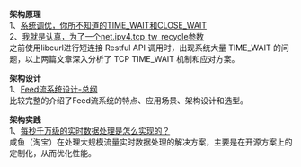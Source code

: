 **架构原理**    
1、[系统调优，你所不知道的TIME_WAIT和CLOSE_WAIT](https://mp.weixin.qq.com/s?__biz=MzA3MzYwNjQ3NA==&mid=403319808&idx=1&sn=ddae082f5b844d040b9ab23c9c0eb778&scene=23&srcid=0311hhv2oaIbIdkiBjAsYXML#rd)      
2、[我就是认真，为了一个net.ipv4.tcp_tw_recycle参数](https://mp.weixin.qq.com/s?__biz=MzA3MzYwNjQ3NA==&mid=403232978&idx=1&sn=4ed396ac1999add1c866419bd62b0e75&scene=21#wechat_redirect)  
之前使用libcurl进行短连接 Restful API 调用时，出现系统大量 TIME_WAIT 的问题，以上两篇文章深入分析了 TCP TIME_WAIT 机制和应对方案。  

**架构设计**   
1、[Feed流系统设计-总纲](https://mp.weixin.qq.com/s/ccxM2thPbzg5vDWgGVJ5vQ)  
比较完整的介绍了Feed流系统的特点、应用场景、架构设计和选型。   

**架构实践**    
1、[每秒千万级的实时数据处理是怎么实现的？](https://mp.weixin.qq.com/s/Us3Eg-CbAMPHQXxyqh9rVQ)  
咸鱼（淘宝）在处理大规模流量实时数据处理的解决方案，主要是在开源方案上的定制化，从而优化性能。  


